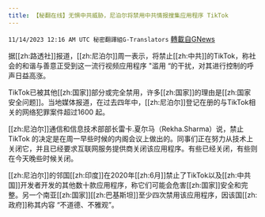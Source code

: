 ```yaml
---
title: 【秘翻在线】无惧中共威胁，尼泊尔将禁用中共情报搜集应用程序 TikTok
---
```

`11/14/2023 12:16 AM UTC 秘密翻譯組G-Translators` [轉載自GNews](https://gnews.org/articles/1972800)

        

据[[zh:路透社]]报道，[[zh:尼泊尔]]周一表示，将禁止[[zh:中共]]的TikTok，称社会的和谐与善意正受到这一流行视频应用程序 "滥用 “的干扰，对其进行控制的呼声日益高涨。

TikTok已被其他[[zh:国家]]部分或完全禁用，许多[[zh:国家]]的理由是[[zh:国家安全问题]]。当地媒体报道，在过去四年中，[[zh:尼泊尔]]登记在册的与TikTok相关的网络犯罪案件超过1600 起。

[[zh:尼泊尔]]通信和信息技术部部长雷卡.夏尔马（Rekha.Sharma）说，禁止 TikTok 的决定是在周一早些时候的内阁会议上做出的。同事们正在努力从技术上关闭它，并且已经要求互联网服务提供商关闭该应用程序。有些已经关闭，有些则在今天晚些时候关闭。

[[zh:尼泊尔]]的邻国[[zh:印度]]在2020年[[zh:6月]]禁止了TikTok以及[[zh:中共国]]开发者开发的其他数十款应用程序，称它们可能会危害[[zh:国家]]安全和完整。另一个南亚[[zh:国家]][[zh:巴基斯坦]]至少四次禁用该应用程序，因该国[[zh:政府]]称其内容 “不道德、不雅观”。
